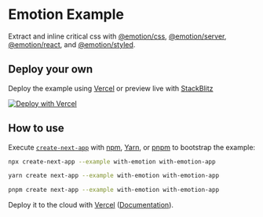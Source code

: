 # Emotion Example

Extract and inline critical css with
[@emotion/css](https://github.com/emotion-js/emotion/tree/master/packages/css),
[@emotion/server](https://github.com/emotion-js/emotion/tree/master/packages/server),
[@emotion/react](https://github.com/emotion-js/emotion/tree/master/packages/react),
and [@emotion/styled](https://github.com/emotion-js/emotion/tree/master/packages/styled).

## Deploy your own

Deploy the example using [Vercel](https://vercel.com?utm_source=github&utm_medium=readme&utm_campaign=next-example) or preview live with [StackBlitz](https://stackblitz.com/github/vercel/next.js/tree/canary/examples/with-emotion)

[![Deploy with Vercel](https://vercel.com/button)](https://vercel.com/new/clone?repository-url=https://github.com/vercel/next.js/tree/canary/examples/with-emotion&project-name=with-emotion&repository-name=with-emotion)

## How to use

Execute [`create-next-app`](https://github.com/vercel/next.js/tree/canary/packages/create-next-app) with [npm](https://docs.npmjs.com/cli/init), [Yarn](https://yarnpkg.com/lang/en/docs/cli/create/), or [pnpm](https://pnpm.io) to bootstrap the example:

```bash
npx create-next-app --example with-emotion with-emotion-app
```

```bash
yarn create next-app --example with-emotion with-emotion-app
```

```bash
pnpm create next-app --example with-emotion with-emotion-app
```

Deploy it to the cloud with [Vercel](https://vercel.com/new?utm_source=github&utm_medium=readme&utm_campaign=next-example) ([Documentation](https://nextjs.org/docs/deployment)).
